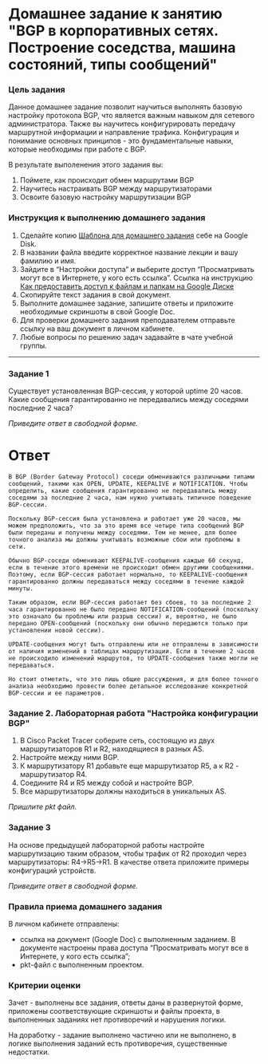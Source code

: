 # Домашнее задание к занятию "BGP в корпоративных сетях. Построение соседства, машина состояний, типы сообщений"

### Цель задания
Данное домашнее задание позволит научиться выполнять базовую настройку протокола BGP, что является важным навыком для сетевого администратора. 
Также вы научитесь конфигурировать передачу маршрутной информации и направление трафика. Конфигурация и понимание основных принципов - это фундаментальные навыки, которые необходимы при работе с BGP. 

В результате выполенения этого задания вы:
1. Поймете, как происходит обмен маршрутами BGP
2. Научитесь настраивать BGP между маршрутизаторами
3. Освоите базовую настройку маршрутизации BGP

### Инструкция к выполнению домашнего задания

1. Сделайте копию [Шаблона для домашнего задания](https://docs.google.com/document/d/1youKpKm_JrC0UzDyUslIZW2E2bIv5OVlm_TQDvH5Pvs/edit) себе на Google Disk.
2. В названии файла введите корректное название лекции и вашу фамилию и имя.
3. Зайдите в “Настройки доступа” и выберите доступ “Просматривать могут все в Интернете, у кого есть ссылка”.
 Ссылка на инструкцию [Как предоставить доступ к файлам и папкам на Google Диске](https://support.google.com/docs/answer/2494822?hl=ru&co=GENIE.Platform%3DDesktop)
5. Скопируйте текст задания в свой документ.
6. Выполните домашнее задание, запишите ответы и приложите необходимые скриншоты в свой Google Doc.
7. Для проверки домашнего задания преподавателем отправьте ссылку на ваш документ в личном кабинете.
8. Любые вопросы по решению задач задавайте в чате учебной группы.

------

### Задание 1

Существует установленная BGP-сессия, у которой uptime 20 часов. Какие сообщения гарантированно не передавались между соседями последние 2 часа? 

*Приведите ответ в свободной форме.*

# Ответ
```
В BGP (Border Gateway Protocol) соседи обмениваются различными типами сообщений, такими как OPEN, UPDATE, KEEPALIVE и NOTIFICATION. Чтобы определить, какие сообщения гарантированно не передавались между соседями за последние 2 часа, нам нужно учитывать типичное поведение BGP-сессии.

Поскольку BGP-сессия была установлена и работает уже 20 часов, мы можем предположить, что за это время все четыре типа сообщений BGP были переданы и получены между соседями. Тем не менее, для более точного анализа мы должны учитывать возможные сбои или проблемы в сети.

Обычно BGP-соседи обменивают KEEPALIVE-сообщения каждые 60 секунд, если в течение этого времени не происходит обмен другими сообщениями. Поэтому, если BGP-сессия работает нормально, то KEEPALIVE-сообщения гарантированно должны передаваться между соседями в течение каждой минуты.

Таким образом, если BGP-сессия работает без сбоев, то за последние 2 часа гарантированно не было передано NOTIFICATION-сообщений (поскольку это означало бы проблемы или разрыв сессии) и, вероятно, не было передано OPEN-сообщений (поскольку они обычно передаются только при установлении новой сессии).

UPDATE-сообщения могут быть отправлены или не отправлены в зависимости от наличия изменений в таблицах маршрутизации. Если в течение 2 часов не происходило изменений маршрутов, то UPDATE-сообщения также могли не передаваться.

Но стоит отметить, что это лишь общие рассуждения, и для более точного анализа необходимо провести более детальное исследование конкретной BGP-сессии и ее параметров.
```


### Задание 2. Лабораторная работа "Настройка конфигурации BGP"

1. В Cisco Packet Tracer соберите сеть, состоящую из двух маршрутизаторов R1 и R2, находящиеся в разных AS.
2. Настройте между ними BGP.
3. К маршрутизатору R1 добавьте еще маршрутизатор R5, а к R2 - маршрутизатор R4.
4. Соедините R4 и R5 между собой и настройте BGP. 
5. Все маршрутизаторы должны находиться в уникальных AS. 

*Пришлите pkt файл.*

### Задание 3
На основе предыдущей лабораторной работы настройте маршрутизацию таким образом, чтобы трафик от R2 проходил через маршрутизаторы: R4->R5->R1.
В качестве ответа приложите примеры конфигураций устройств.

*Приведите ответ в свободной форме.*


### Правила приема домашнего задания

В личном кабинете отправлены:

- ссылка на документ (Google Doc) с выполненным заданием. В документе настроены права доступа “Просматривать могут все в Интернете, у кого есть ссылка”;
- pkt-файл с выполненным проектом.

### Критерии оценки

Зачет - выполнены все задания, ответы даны в развернутой форме, приложены соответствующие скриншоты и файлы проекта, в выполненных заданиях нет противоречий и нарушения логики.

На доработку - задание выполнено частично или не выполнено, в логике выполнения заданий есть противоречия, существенные недостатки.
